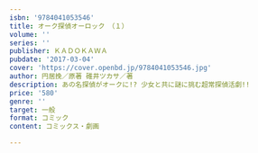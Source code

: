 ```yaml
---
isbn: '9784041053546'
title: オーク探偵オーロック　（１）
volume: ''
series: ''
publisher: ＫＡＤＯＫＡＷＡ
pubdate: '2017-03-04'
cover: 'https://cover.openbd.jp/9784041053546.jpg'
author: 円居挽／原著 碓井ツカサ／著
description: あの名探偵がオークに!? 少女と共に謎に挑む超常探偵活劇!!
price: '580'
genre: ''
target: 一般
format: コミック
content: コミックス・劇画

---
```

